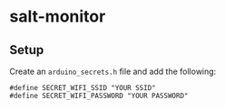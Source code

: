 # salt-monitor

## Setup

Create an `arduino_secrets.h` file and add the following:

```
#define SECRET_WIFI_SSID "YOUR SSID"
#define SECRET_WIFI_PASSWORD "YOUR PASSWORD"
```

